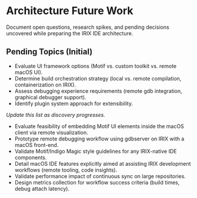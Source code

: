 # Architecture Future Work

Document open questions, research spikes, and pending decisions uncovered while preparing the IRIX IDE architecture.

## Pending Topics (Initial)
- Evaluate UI framework options (Motif vs. custom toolkit vs. remote macOS UI).
- Determine build orchestration strategy (local vs. remote compilation, containerization on IRIX).
- Assess debugging experience requirements (remote gdb integration, graphical debugger support).
- Identify plugin system approach for extensibility.

_Update this list as discovery progresses._

- Evaluate feasibility of embedding Motif UI elements inside the macOS client via remote visualization.
- Prototype remote debugging workflow using gdbserver on IRIX with a macOS front-end.
- Validate Motif/Indigo Magic style guidelines for any IRIX-native IDE components.
- Detail macOS IDE features explicitly aimed at assisting IRIX development workflows (remote tooling, code insights).
- Validate performance impact of continuous sync on large repositories.
- Design metrics collection for workflow success criteria (build times, debug attach latency).
